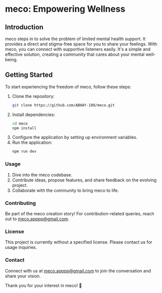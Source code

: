 # meco: Empowering Wellness

## Introduction
meco steps in to solve the problem of limited mental health support. It provides a direct and stigma-free space for you to share your feelings. With meco, you can connect with supportive listeners easily. It's a simple and effective solution, creating a community that cares about your mental well-being.




## Getting Started
To start experiencing the freedom of meco, follow these steps:




1. Clone the repository:
    ```bash
    git clone https://github.com/ABHAY-100/meco.git
    ```
2. Install dependencies:
    ```bash
    cd meco
    npm install
    ```
3. Configure the application by setting up environment variables.
4. Run the application:
    ```bash
    npm run dev
    ```




### Usage
1. Dive into the meco codebase.
2. Contribute ideas, propose features, and share feedback on the evolving project.
3. Collaborate with the community to bring meco to life.

### Contributing
Be part of the meco creation story! For contribution-related queries, reach out to [meco.apppp@gmail.com](mailto:meco.apppp@gmail.com).

### License
This project is currently without a specified license. Please contact us for usage inquiries.

### Contact
Connect with us at [meco.apppp@gmail.com](mailto:meco.apppp@gmail.com) to join the conversation and share your vision.

Thank you for your interest in meco! 🤝
